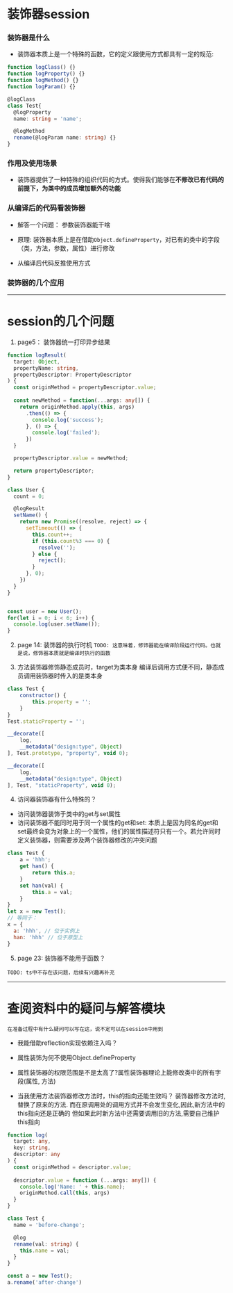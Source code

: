 # 装饰器session

### 装饰器是什么

- 装饰器本质上是一个特殊的函数，它的定义跟使用方式都具有一定的规范: 
```typescript
function logClass() {}
function logProperty() {}
function logMethod() {}
function logParam() {}

@logClass
class Test{
  @logProperty
  name: string = 'name';

  @logMethod
  rename(@logParam name: string) {}
}
```

### 作用及使用场景

- 装饰器提供了一种特殊的组织代码的方式。使得我们能够在**不修改已有代码的前提下，为类中的成员增加额外的功能**

### 从编译后的代码看装饰器

- 解答一个问题： 参数装饰器能干啥

- 原理: 装饰器本质上是在借助`Object.defineProperty`，对已有的类中的字段（类，方法，参数，属性）进行修改

- 从编译后代码反推使用方式


### 装饰器的几个应用


------------------

# session的几个问题

1. page5： 装饰器统一打印异步结果
```typescript
function logResult(
  target: Object,
  propertyName: string,
  propertyDescriptor: PropertyDescriptor
) {
  const originMethod = propertyDescriptor.value;
  
  const newMethod = function(...args: any[]) {
    return originMethod.apply(this, args) 
      .then(() => {
        console.log('success');
      }, () => {
        console.log('failed');
      })
  }

  propertyDescriptor.value = newMethod;

  return propertyDescriptor;
}

class User {
  count = 0;

  @logResult
  setName() {
    return new Promise((resolve, reject) => {
      setTimeout(() => {
        this.count++;
        if (this.count%3 === 0) {
          resolve('');
        } else {
          reject();
        }
      }, 0);
    })
  }
}


const user = new User();
for(let i = 0; i < 6; i++) {
  console.log(user.setName());
}
```

2. page 14: 装饰器的执行时机
`TODO: 这意味着，修饰器能在编译阶段运行代码。也就是说，修饰器本质就是编译时执行的函数`

3. 方法装饰器修饰静态成员时，target为类本身
编译后调用方式便不同，静态成员调用装饰器时传入的是类本身

```javascript
class Test {
    constructor() {
        this.property = '';
    }
}
Test.staticProperty = '';

__decorate([
    log,
    __metadata("design:type", Object)
], Test.prototype, "property", void 0);

__decorate([
    log,
    __metadata("design:type", Object)
], Test, "staticProperty", void 0);
```

4. 访问器装饰器有什么特殊的？

- 访问装饰器装饰于类中的get与set属性
- 访问装饰器不能同时用于同一个属性的get和set: 
本质上是因为同名的get和set最终会变为对象上的一个属性，他们的属性描述符只有一个。若允许同时定义装饰器，则需要涉及两个装饰器修改的冲突问题
```javascript
class Test {
    a = 'hhh';
    get han() {
        return this.a;
    }
    set han(val) {
        this.a = val;
    }
}
let x = new Test();
// 等同于：
x = {
  a: 'hhh', // 位于实例上
  han: 'hhh' // 位于原型上
}
```

5. page 23: 装饰器不能用于函数？

`TODO: ts中不存在该问题，后续有兴趣再补充`

------------------

# 查阅资料中的疑问与解答模块

`在准备过程中有什么疑问可以写在这，说不定可以在session中用到`

- 我能借助reflection实现依赖注入吗？

- 属性装饰为何不使用Object.defineProperty

- 属性装饰器的权限范围是不是太高了?属性装饰器理论上能修改类中的所有字段(属性, 方法)

- 当我使用方法装饰器修改方法时，this的指向还能生效吗？
装饰器修改方法时,替换了原来的方法. 而在原调用处的调用方式并不会发生变化,因此,新方法中的this指向还是正确的
但如果此时新方法中还需要调用旧的方法,需要自己维护this指向
```typescript
function log(
  target: any,
  key: string,
  descriptor: any
) {
  const originMethod = descriptor.value;
  
  descriptor.value = function (...args: any[]) {
    console.log('Name: ' + this.name);
    originMethod.call(this, args)
  }
}

class Test {
  name = 'before-change';

  @log
  rename(val: string) {
    this.name = val;
  }
}

const a = new Test();
a.rename('after-change')
```
